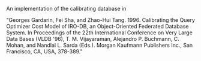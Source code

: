 An implementation of the calibrating database in 

"Georges Gardarin, Fei Sha, and Zhao-Hui Tang. 1996. Calibrating the Query Optimizer Cost Model of IRO-DB, an Object-Oriented Federated Database System. In Proceedings of the 22th International Conference on Very Large Data Bases (VLDB '96), T. M. Vijayaraman, Alejandro P. Buchmann, C. Mohan, and Nandlal L. Sarda (Eds.). Morgan Kaufmann Publishers Inc., San Francisco, CA, USA, 378-389."
